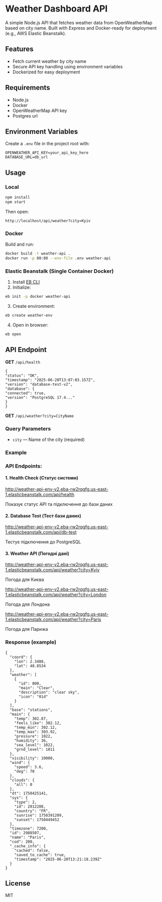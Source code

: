 # Weather Dashboard API

A simple Node.js API that fetches weather data from OpenWeatherMap based on city name. Built with Express and Docker-ready for deployment (e.g., AWS Elastic Beanstalk).

## Features

- Fetch current weather by city name
- Secure API key handling using environment variables
- Dockerized for easy deployment

## Requirements

- Node.js
- Docker
- OpenWeatherMap API key
- Postgres url

## Environment Variables

Create a `.env` file in the project root with:

```
OPENWEATHER_API_KEY=your_api_key_here
DATABASE_URL=db_url
```

## Usage

### Local

```bash
npm install
npm start
```

Then open:

```
http://localhost/api/weather?city=Kyiv
```

### Docker

Build and run:

```bash
docker build -t weather-api .
docker run -p 80:80 --env-file .env weather-api
```

### Elastic Beanstalk (Single Container Docker)

1. Install [EB CLI](https://docs.aws.amazon.com/elasticbeanstalk/latest/dg/eb-cli3-install.html)
2. Initialize:

```bash
eb init -p docker weather-api
```

3. Create environment:

```bash
eb create weather-env
```

4. Open in browser:

```bash
eb open
```

## API Endpoint

**GET** `/api/health`

```
{
"status": "OK",
"timestamp": "2025-06-20T13:07:03.157Z",
"version": "database-test-v2",
"database": {
"connected": true,
"version": "PostgreSQL 17.4..."
}
}
```

**GET** `/api/weather?city=CityName`

### Query Parameters

- `city` — Name of the city (required)

### Example
### **API Endpoints:**

#### 1. Health Check (Статус системи)
http://weather-api-env-v2.eba-rw2rqgfg.us-east-1.elasticbeanstalk.com/api/health

Показує статус API та підключення до бази даних

#### 2. Database Test (Тест бази даних)
http://weather-api-env-v2.eba-rw2rqgfg.us-east-1.elasticbeanstalk.com/api/db-test

Тестує підключення до PostgreSQL

#### 3. Weather API (Погодні дані)
http://weather-api-env-v2.eba-rw2rqgfg.us-east-1.elasticbeanstalk.com/api/weather?city=Kyiv

Погода для Києва

http://weather-api-env-v2.eba-rw2rqgfg.us-east-1.elasticbeanstalk.com/api/weather?city=London

Погода для Лондона

http://weather-api-env-v2.eba-rw2rqgfg.us-east-1.elasticbeanstalk.com/api/weather?city=Paris

Погода для Парижа

### Response (example)

```
{
  "coord": {
    "lon": 2.3488,
    "lat": 48.8534
  },
  "weather": [
    {
      "id": 800,
      "main": "Clear",
      "description": "clear sky",
      "icon": "01d"
    }
  ],
  "base": "stations",
  "main": {
    "temp": 302.87,
    "feels_like": 302.12,
    "temp_min": 302.12,
    "temp_max": 303.92,
    "pressure": 1022,
    "humidity": 36,
    "sea_level": 1022,
    "grnd_level": 1011
  },
  "visibility": 10000,
  "wind": {
    "speed": 3.6,
    "deg": 70
  },
  "clouds": {
    "all": 0
  },
  "dt": 1750425141,
  "sys": {
    "type": 2,
    "id": 2012208,
    "country": "FR",
    "sunrise": 1750391209,
    "sunset": 1750449452
  },
  "timezone": 7200,
  "id": 2988507,
  "name": "Paris",
  "cod": 200,
  "_cache_info": {
    "cached": false,
    "saved_to_cache": true,
    "timestamp": "2025-06-20T13:21:18.239Z"
  }
}
```

## License

MIT
